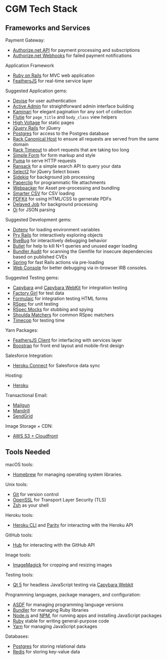 CGM Tech Stack
==============

Frameworks and Services
----------------------

Payment Gateway:

* [Authorize.net API](https://developer.authorize.net/) for payment processing and subscriptions
* [Authorize.net Webhooks](https://developer.authorize.net/api/reference/features/webhooks.html) for failed payment notifications

Application Framework

* [Ruby on Rails](http://guides.rubyonrails.org/) for MVC web application
* [FeathersJS](https://docs.feathersjs.com/) for real-time service layer

Suggested Application gems:

* [Devise](https://github.com/plataformatec/devise) for user authentication
* [Active Admin](https://github.com/activeadmin/activeadmin) for straightforward admin interface building
* [Kaminari](https://github.com/kaminari/kaminari) for elegant pagination for any sort of collection
* [Flutie](https://github.com/thoughtbot/flutie) for `page_title` and `body_class` view
  helpers
* [High Voltage](https://github.com/thoughtbot/high_voltage) for static pages
* [jQuery Rails](https://github.com/rails/jquery-rails) for jQuery
* [Postgres](https://github.com/ged/ruby-pg) for access to the Postgres database
* [Rack Canonical Host](https://github.com/tylerhunt/rack-canonical-host) to
  ensure all requests are served from the same domain
* [Rack Timeout](https://github.com/heroku/rack-timeout) to abort requests that are
  taking too long
* [Simple Form](https://github.com/plataformatec/simple_form) for form markup
  and style
* [Puma](https://github.com/puma/puma) to serve HTTP requests
* [Ransack](https://github.com/activerecord-hackery/ransack) for a simple search API to query your data
* [Select2](https://github.com/argerim/select2-rails) for jQuery Select boxes
* [Sidekiq](http://sidekiq.org/) for background job processing
* [Paperclip](https://github.com/thoughtbot/paperclip) for programmatic file attachments
* [Webpacker](https://github.com/rails/webpacker) for Asset pre-processing and bundling
* [Smarter CSV](https://github.com/tilo/smarter_csv) for CSV loading
* [PDFKit](https://github.com/pdfkit/pdfkit) for using HTML/CSS to gernerate PDFs
* [Delayed Job](https://github.com/collectiveidea/delayed_job) for background processing
* [Oj](https://github.com/ohler55/oj) for JSON parsing

Suggested Development gems:

* [Dotenv](https://github.com/bkeepers/dotenv) for loading environment variables
* [Pry Rails](https://github.com/rweng/pry-rails) for interactively exploring
  objects
* [ByeBug](https://github.com/deivid-rodriguez/byebug) for interactively
  debugging behavior
* [Bullet](https://github.com/flyerhzm/bullet) for help to kill N+1 queries and
  unused eager loading
* [Bundler Audit](https://github.com/rubysec/bundler-audit) for scanning the
  Gemfile for insecure dependencies based on published CVEs
* [Spring](https://github.com/rails/spring) for fast Rails actions via
  pre-loading
* [Web Console](https://github.com/rails/web-console) for better debugging via
  in-browser IRB consoles.

Suggested Testing gems:

* [Capybara](https://github.com/jnicklas/capybara) and
  [Capybara WebKit](https://github.com/thoughtbot/capybara-webkit) for
  integration testing
* [Factory Girl](https://github.com/thoughtbot/factory_girl) for test data
* [Formulaic](https://github.com/thoughtbot/formulaic) for integration testing
  HTML forms
* [RSpec](https://github.com/rspec/rspec) for unit testing
* [RSpec Mocks](https://github.com/rspec/rspec-mocks) for stubbing and spying
* [Shoulda Matchers](https://github.com/thoughtbot/shoulda-matchers) for common
  RSpec matchers
* [Timecop](https://github.com/travisjeffery/timecop) for testing time

Yarn Packages:

* [FeathersJS Client](https://github.com/feathersjs/feathers-client) for interfacing with services layer
* [Boostrap](https://www.npmjs.com/package/bootstrap) for front end layout and mobile-first design

Salesforce Integration:

* [Heroku Connect](https://www.heroku.com/connect) for Salesforce data sync

Hosting:

* [Heroku](https://www.heroku.com/)

Transactional Email:

* [Mailgun](https://www.mailgun.com/)
* [Mandrill](https://www.mandrill.com/)
* [SendGrid](https://sendgrid.com/)

Image Storage + CDN:

* [AWS S3 + Cloudfront](https://aws.amazon.com/cloudfront/)

Tools Needed
------------

macOS tools:

* [Homebrew] for managing operating system libraries.

[Homebrew]: http://brew.sh/

Unix tools:

* [Git] for version control
* [OpenSSL] for Transport Layer Security (TLS)
* [Zsh] as your shell

[Git]: https://git-scm.com/
[OpenSSL]: https://www.openssl.org/
[Zsh]: http://www.zsh.org/

Heroku tools:

* [Heroku CLI] and [Parity] for interacting with the Heroku API

[Heroku CLI]: https://devcenter.heroku.com/articles/heroku-cli
[Parity]: https://github.com/thoughtbot/parity

GitHub tools:

* [Hub] for interacting with the GitHub API

[Hub]: http://hub.github.com/

Image tools:

* [ImageMagick] for cropping and resizing images

Testing tools:

* [Qt 5] for headless JavaScript testing via [Capybara Webkit]

[Qt 5]: http://qt-project.org/
[Capybara Webkit]: https://github.com/thoughtbot/capybara-webkit

Programming languages, package managers, and configuration:

* [ASDF] for managing programming language versions
* [Bundler] for managing Ruby libraries
* [Node.js] and [NPM], for running apps and installing JavaScript packages
* [Ruby] stable for writing general-purpose code
* [Yarn] for managing JavaScript packages

[Bundler]: http://bundler.io/
[ImageMagick]: http://www.imagemagick.org/
[Node.js]: http://nodejs.org/
[NPM]: https://www.npmjs.org/
[ASDF]: https://github.com/asdf-vm/asdf
[Ruby]: https://www.ruby-lang.org/en/
[Yarn]: https://yarnpkg.com/en/

Databases:

* [Postgres] for storing relational data
* [Redis] for storing key-value data

[Postgres]: http://www.postgresql.org/
[Redis]: http://redis.io/
